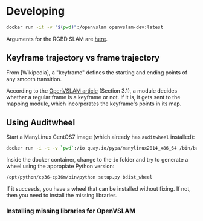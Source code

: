 # Developing

```bash
docker run -it -v "$(pwd)":/openvslam openvslam-dev:latest
```

Arguments for the RGBD SLAM are [here](https://openvslam.readthedocs.io/en/master/simple_tutorial.html#tracking-and-mapping).

## Keyframe trajectory vs frame trajectory

From [Wikipedia], a "keyframe" defines the starting and ending points of any smooth transition. 

According to the [OpenVSLAM article](https://arxiv.org/pdf/1910.01122.pdf) (Section 3.1), a module decides whether a regular frame is a keyframe or not. If it is, it gets sent to the mapping module, which incorporates the keyframe's points in its map.

## Using Auditwheel

Start a ManyLinux CentOS7 image (which already has `auditwheel` installed): 

```bash
docker run -i -t -v `pwd`:/io quay.io/pypa/manylinux2014_x86_64 /bin/bash
``` 

Inside the docker container, change to the `io` folder and try to generate a wheel using the appropiate Python version:

```bash
/opt/python/cp36-cp36m/bin/python setup.py bdist_wheel
```

If it succeeds, you have a wheel that can be installed without fixing. If not, then you need to install the missing libraries.

### Installing missing libraries for OpenVSLAM

```bash

``` 